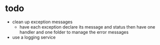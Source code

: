 # todo
- clean up exception messages
    - have each exception declare its message and status then have one handler and one folder to manage the error messages
- use a logging service

